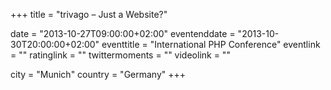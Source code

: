 +++
title = "trivago – Just a Website?"

date = "2013-10-27T09:00:00+02:00"
eventenddate = "2013-10-30T20:00:00+02:00"
eventtitle = "International PHP Conference"
eventlink = ""
ratinglink = ""
twittermoments = ""
videolink = ""

city = "Munich"
country = "Germany"
+++